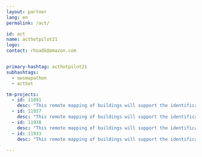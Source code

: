 ```yaml
---
layout: partner
lang: en
permalink: /act/

id: act
name: acthotpilot21
logo: 
contact: rhoadk@amazon.com


primary-hashtag: acthotpilot21
subhashtags:
  - awsmapathon
  - acthot

tm-projects:
  - id: 11891
    desc: "This remote mapping of buildings will support the identification and characterization of settlements, as well as the implementation of planned activities and largely the generation of data for humanitarian activities."
  - id: 11937
    desc: "This remote mapping of buildings will support the identification and characterization of settlements, as well as the implementation of planned activities and largely the generation of data for humanitarian activities."
  - id: 11938
    desc: "This remote mapping of buildings will support the identification and characterization of settlements, as well as the implementation of planned activities and largely the generation of data for humanitarian activities."
  - id: 11933
    desc: "This remote mapping of buildings will support the identification and characterization of settlements, as well as the implementation of planned activities and largely the generation of data for humanitarian activities."
    
---
```


